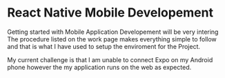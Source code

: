 # React Native Mobile Developement

Getting started with Mobile Application Developement will be very intering
The procedure listed on the work page makes everything simple to follow and that is what I have used to setup the enviroment for the Project.

My current challenge is that I am unable to connect Expo on my Android phone however the my application runs on the web as expected.

